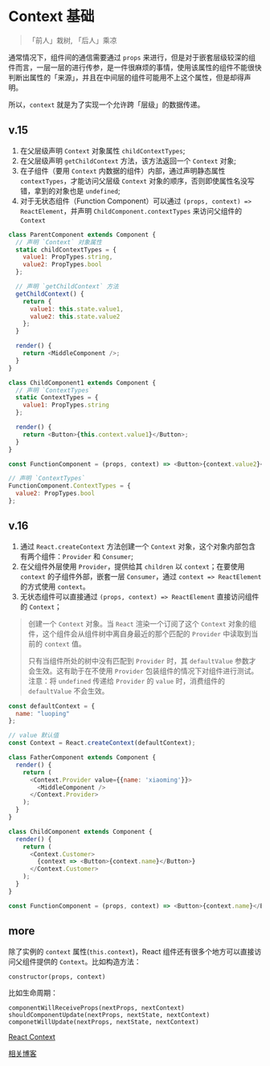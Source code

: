 # Context 基础

> 「前人」栽树, 「后人」乘凉

通常情况下，组件间的通信需要通过 `props` 来进行，但是对于嵌套层级较深的组件而言，一层一层的进行传参，是一件很麻烦的事情，使用该属性的组件不能很快判断出属性的「来源」，并且在中间层的组件可能用不上这个属性，但是却得声明。

所以，`context` 就是为了实现一个允许跨「层级」的数据传递。

## v.15

1. 在父层级声明 `Context` 对象属性 `childContextTypes`;
2. 在父层级声明 `getChildContext` 方法，该方法返回一个 `Context` 对象;
3. 在子组件（要用 `Context` 内数据的组件）内部，通过声明静态属性 `contextTypes`，才能访问父层级 `Context` 对象的顺序，否则即使属性名没写错，拿到的对象也是 `undefined`;
4. 对于无状态组件（Function Component）可以通过 `(props, context) => ReactElement`，并声明 `ChildComponent.contextTypes` 来访问父组件的 `Context`

```js
class ParentComponent extends Component {
  // 声明 `Context` 对象属性
  static childContextTypes = {
    value1: PropTypes.string,
    value2: PropTypes.bool
  };

  // 声明 `getChildContext` 方法
  getChildContext() {
    return {
      value1: this.state.value1,
      value2: this.state.value2
    };
  }

  render() {
    return <MiddleComponent />;
  }
}

class ChildComponent1 extends Component {
  // 声明 `ContextTypes`
  static ContextTypes = {
    value1: PropTypes.string
  };

  render() {
    return <Button>{this.context.value1}</Button>;
  }
}

const FunctionComponent = (props, context) => <Button>{context.value2}</Button>;

// 声明 `ContextTypes`
FunctionComponent.ContextTypes = {
  value2: PropTypes.bool
};
```

## v.16

1. 通过 `React.createContext` 方法创建一个 `Context` 对象，这个对象内部包含有两个组件：`Provider` 和 `Consumer`;
2. 在父组件外层使用 `Provider`，提供给其 `children` 以 `context`；在要使用 `context` 的子组件外部，嵌套一层 `Consumer`，通过 `context => ReactElement` 的方式使用 `context`。
3. 无状态组件可以直接通过 `(props, context) => ReactElement` 直接访问组件的 `Context`；

>创建一个 `Context` 对象。当 `React` 渲染一个订阅了这个 `Context` 对象的组件，这个组件会从组件树中离自身最近的那个匹配的 `Provider` 中读取到当前的 `context` 值。
>
> 只有当组件所处的树中没有匹配到 `Provider` 时，其 `defaultValue` 参数才会生效。这有助于在不使用 `Provider` 包装组件的情况下对组件进行测试。注意：将 `undefined` 传递给 `Provider` 的 `value` 时，消费组件的 `defaultValue` 不会生效。

```js
const defaultContext = {
  name: "luoping"
};

// value 默认值
const Context = React.createContext(defaultContext);

class FatherComponent extends Component {
  render() {
    return (
      <Context.Provider value={{name: 'xiaoming'}}>
        <MiddleComponent />
      </Context.Provider>
    );
  }
}

class ChildComponent extends Component {
  render() {
    return (
      <Context.Customer>
        {context => <Button>{context.name}</Button>}
      </Context.Customer>
    );
  }
}

const FunctionComponent = (props, context) => <Button>{context.name}</Button>;
```

## more

除了实例的 `context` 属性(`this.context`)，React 组件还有很多个地方可以直接访问父组件提供的 `Context`。比如构造方法：

`constructor(props, context)`

比如生命周期：

`componentWillReceiveProps(nextProps, nextContext)`
`shouldComponentUpdate(nextProps, nextState, nextContext)`
`componetWillUpdate(nextProps, nextState, nextContext)`

[React Context](https://zh-hans.reactjs.org/docs/context.html#reactcreatecontext)

[相关博客](https://juejin.im/post/5a90e0545188257a63112977#heading-4)
